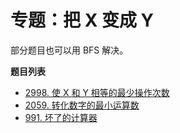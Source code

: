 # 专题：把 X 变成 Y

部分题目也可以用 BFS 解决。

**题目列表**

- [2998. 使 X 和 Y 相等的最少操作次数](https://leetcode.cn/problems/minimum-number-of-operations-to-make-x-and-y-equal/description/)
- [2059. 转化数字的最小运算数](https://leetcode.cn/problems/minimum-operations-to-convert-number/description/)
- [991. 坏了的计算器](https://leetcode.cn/problems/broken-calculator/description/)
